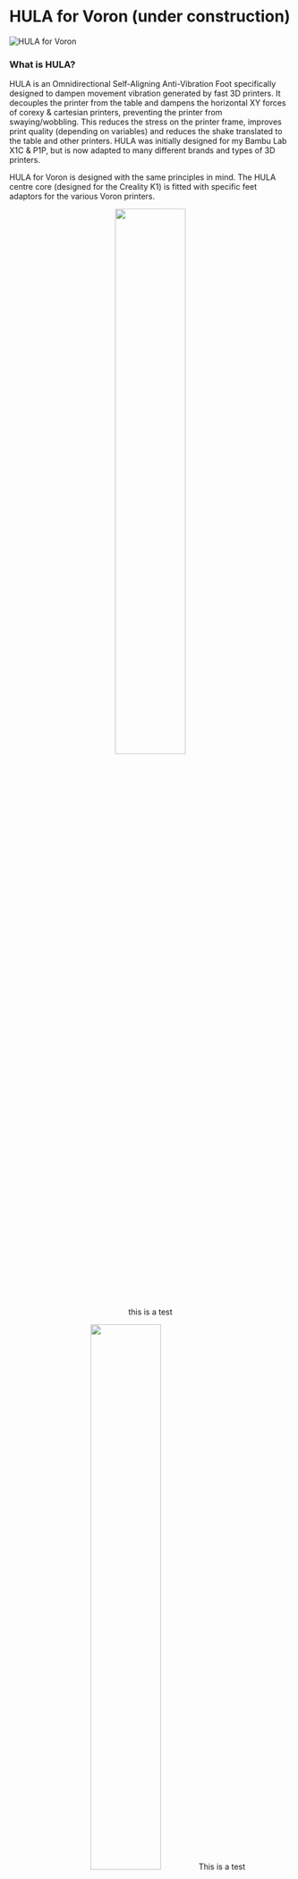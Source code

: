 # HULA for Voron (under construction)
![HULA for Voron](https://github.com/thrutheframe/HULA_Voron/assets/68491566/2d44f706-aa4d-4024-b6c8-bb02da131682)

### What is HULA?
HULA is an Omnidirectional Self-Aligning Anti-Vibration Foot specifically designed to dampen movement vibration generated by fast 3D printers. It decouples the printer from the table and dampens the horizontal XY forces of corexy & cartesian printers, preventing the printer from swaying/wobbling. This reduces the stress on the printer frame, improves print quality (depending on variables) and reduces the shake translated to the table and other printers. HULA was initially designed for my Bambu Lab X1C & P1P, but is now adapted to many different brands and types of 3D printers. 

HULA for Voron is designed with the same principles in mind.  The HULA centre core (designed for the Creality K1) is fitted with specific feet adaptors for the various Voron printers.
<div align="center">
<img src="https://github.com/thrutheframe/HULA_Voron/assets/68491566/4dd985fa-6df9-45c4-b816-aee64ce04be3" width="50%" height="50%" align=center>
  
this is a test
  
<img src="https://github.com/thrutheframe/HULA_Voron/assets/68491566/5f26ce2b-adfa-4317-aae1-a93d0410473b" width="50%" height="50%">
<div\>
This is a test

